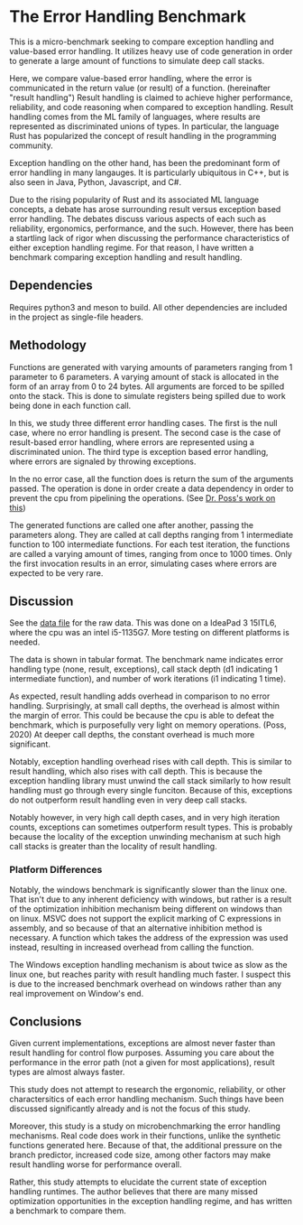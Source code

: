 # The Error Handling Benchmark

This is a micro-benchmark seeking to compare exception handling and value-based
error handling. It utilizes heavy use of code generation in order to generate a
large amount of functions to simulate deep call stacks.

Here, we compare value-based error handling, where the error is communicated in
the return value (or result) of a function. (hereinafter "result handling")
Result handling is claimed to achieve higher performance, reliability, and code
reasoning when compared to exception handling. Result handling comes from the ML
family of languages, where results are represented as discriminated unions of
types. In particular, the language Rust has popularized the concept of result
handling in the programming community.

Exception handling on the other hand, has been the predominant form of error
handling in many langauges. It is particularly ubiquitous in C++, but is also
seen in Java, Python, Javascript, and C#.

Due to the rising popularity of Rust and its associated ML language concepts, a
debate has arose surrounding result versus exception based error handling. The
debates discuss various aspects of each such as reliability, ergonomics,
performance, and the such. However, there has been a startling lack of rigor
when discussing the performance characteristics of either exception handling
regime. For that reason, I have written a benchmark comparing exception handling
and result handling.

## Dependencies

Requires python3 and meson to build. All other dependencies are included in the
project as single-file headers.

## Methodology

Functions are generated with varying amounts of parameters ranging from 1
parameter to 6 parameters. A varying amount of stack is allocated in the form of
an array from 0 to 24 bytes. All arguments are forced to be spilled onto the stack.
This is done to simulate registers being spilled due to work being done in
each function call.

In this, we study three different error handling cases. The first is the null
case, where no error handling is present. The second case is the case of
result-based error handling, where errors are represented using a discriminated
union. The third type is exception based error handling, where errors are
signaled by throwing exceptions.

In the no error case, all the function does is return the sum of the arguments
passed. The operation is done in order create a data dependency in order to
prevent the cpu from pipelining the operations. (See
[Dr. Poss's work on this](https://dr-knz.net/measuring-errors-vs-exceptions-in-go-and-cpp.html))

The generated functions are called one after another, passing the parameters
along. They are called at call depths ranging from 1 intermediate function to
100 intermediate functions. For each test iteration, the functions are called a
varying amount of times, ranging from once to 1000 times. Only the first
invocation results in an error, simulating cases where errors are expected to be
very rare.

## Discussion

See the [data file](results/x86-linux-gcc.txt) for the raw data. This was done
on a IdeaPad 3 15ITL6, where the cpu was an intel i5-1135G7. More testing on
different platforms is needed.

The data is shown in tabular format. The benchmark name indicates error handling
type (none, result, exceptions), call stack depth (d1 indicating 1 intermediate
function), and number of work iterations (i1 indicating 1 time).

As expected, result handling adds overhead in comparison to no error handling.
Surprisingly, at small call depths, the overhead is almost within the margin of
error. This could be because the cpu is able to defeat the benchmark, which is
purposefully very light on memory operations. (Poss, 2020) At deeper call
depths, the constant overhead is much more significant.

Notably, exception handling overhead rises with call depth. This is similar to
result handling, which also rises with call depth. This is because the exception
handling library must unwind the call stack similarly to how result handling
must go through every single funciton. Because of this, exceptions do not
outperform result handling even in very deep call stacks.

Notably however, in very high call depth cases, and in very high iteration
counts, exceptions can sometimes outperform result types. This is probably
because the locality of the exception unwinding mechanism at such high call
stacks is greater than the locality of result handling.

### Platform Differences

Notably, the windows benchmark is significantly slower than the linux one. That
isn't due to any inherent deficiency with windows, but rather is a result of
the optimization inhibition mechanism being different on windows than on linux.
MSVC does not support the explicit marking of C expressions in assembly, and
so because of that an alternative inhibition method is necessary. A function
which takes the address of the expression was used instead, resulting in
increased overhead from calling the function.

The Windows exception handling mechanism is about twice as slow as the linux
one, but reaches parity with result handling much faster. I suspect this is
due to the increased benchmark overhead on windows rather than any real
improvement on Window's end.

## Conclusions

Given current implementations, exceptions are almost never faster than result
handling for control flow purposes. Assuming you care about the performance in
the error path (not a given for most applications), result types are almost
always faster.

This study does not attempt to research the ergonomic, reliability, or other
charactersitics of each error handling mechanism. Such things have been
discussed significantly already and is not the focus of this study.

Moreover, this study is a study on microbenchmarking the error handling
mechanisms. Real code does work in their functions, unlike the synthetic
functions generated here. Because of that, the additional pressure on the branch
predictor, increased code size, among other factors may make result handling
worse for performance overall.

Rather, this study attempts to elucidate the current state of exception handling
runtimes. The author believes that there are many missed optimization
opportunities in the exception handling regime, and has written a benchmark to
compare them.
